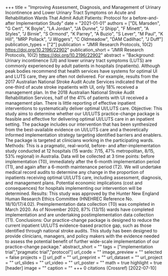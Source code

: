 +++
title = "Improving Assessment, Diagnosis, and Management of Urinary Incontinence and Lower Urinary Tract Symptoms on Acute and Rehabilitation Wards That Admit Adult Patients: Protocol for a before-and-after Implementation Study"
date = "2021-01-01"
authors = ["DL Marsden", "G Cert", "K Boyle", "LA Jordan", "JA Dunne", "J Shipp", "F Minett", "A Styles", "J Birnie", "S Ormond", "K Parrey", "A Buzio", "S Lever", "M Paul", "K Hill", "MRP Pollack", "J Wiggers", "C Oldmeadow", "DAM Cadilhac", "J Duff"]
publication_types = ["2"]
publication = "JMIR Research Protocols, 10(2) https://doi.org/10.2196/22902"
publication_short = "JMIR Research Protocols, 10(2) https://doi.org/10.2196/22902"
abstract = "Background: Urinary incontinence (UI) and lower urinary tract symptoms (LUTS) are commonly experienced by adult patients in hospitals (inpatients). Although peak bodies recommend that health services have systems for optimal UI and LUTS care, they are often not delivered. For example, results from the 2017 Australian National Stroke Audit Acute Services indicated that of the one-third of acute stroke inpatients with UI, only 18% received a management plan. In the 2018 Australian National Stroke Audit Rehabilitation Services, half of the 41% of patients with UI received a management plan. There is little reporting of effective inpatient interventions to systematically deliver optimal UI/LUTS care. Objective: This study aims to determine whether our UI/LUTS practice-change package is feasible and effective for delivering optimal UI/LUTS care in an inpatient setting. The package includes our intervention that has been synthesized from the best-available evidence on UI/LUTS care and a theoretically informed implementation strategy targeting identified barriers and enablers. The package is targeted at clinicians working in the participating wards. Methods: This is a pragmatic, real-world, before- and after-implementation study conducted at 12 hospitals (15 wards: 7/15, 47% metropolitan, 8/15, 53% regional) in Australia. Data will be collected at 3 time points: before implementation (T0), immediately after the 6-month implementation period (T1), and again after a 6-month maintenance period (T2). We will undertake medical record audits to determine any change in the proportion of inpatients receiving optimal UI/LUTS care, including assessment, diagnosis, and management plans. Potential economic implications (cost and consequences) for hospitals implementing our intervention will be determined. Results: This study was approved by the Hunter New England Human Research Ethics Committee (HNEHREC Reference No. 18/10/17/4.02). Preimplementation data collection (T0) was completed in March 2020. As of November 2020, 87% (13/15) wards have completed implementation and are undertaking postimplementation data collection (T1). Conclusions: Our practice-change package is designed to reduce the current inpatient UI/LUTS evidence-based practice gap, such as those identified through national stroke audits. This study has been designed to provide clinicians, managers, and policy makers with the evidence needed to assess the potential benefit of further wide-scale implementation of our practice-change package."
abstract_short = ""
tags = ["implementation trial","pragmatic trial","protocol"]
url_code = ""
image_preview = ""
selected = false
projects = []
url_pdf = ""
url_preprint = ""
url_dataset = ""
url_project = ""
url_slides = ""
url_video = ""
url_poster = ""
math = true
highlight = true
[header]
image = ""
caption = ""
+++
0 citations (Crossref) [2022-07-10]
